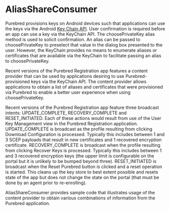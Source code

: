 # AliasShareConsumer

Purebred provisions keys on Android devices such that applications can use the keys via the Android [Key Chain API](https://developer.android.com/reference/android/security/KeyChain). User confirmation is required before an app can use a key via the KeyChain API. The choosePrivateKey alias method is used to solicit confirmation. An alias can be passed to choosePrivateKey to preselect that value in the dialog box presented to the user. However, the KeyChain provides no means to enumerate aliases or certificates that are available via the KeyChain to facilitate passing an alias to choosePrivateKey. 

Recent versions of the Purebred Registration app features a content provider that can be used by applications desiring to use Purebred-provisioned keys via the KeyChain API. The content provider allows applications to obtain a list of aliases and certificates that were provisioned via Purebred to enable a better user experience when using choosePrivateKey.

Recent versions of the Purebred Registration app feature three broadcast intents: UPDATE\_COMPLETE, RECOVERY\_COMPLETE and RESET\_INITIATED. Each of these actions would result from use of the User Key Management view in the Purebred Registration application. UPDATE\_COMPLETE is broadcast as the profile resulting from clicking Download Configuration is processed. Typically this includes between 1 and 3 SCEP payloads that result in new certificates and 1 recovered encryption certificate. RECOVERY\_COMPLETE is broadcast when the profile resulting from clicking Recover Keys is processed. Typically this includes between 1 and 3 recovered encryption keys (the upper limit is configurable on the portal but it is unlikely to be bumped beyond three). RESET\_INITIATED is broadcast when the Reset Purebred button is clicked and a reset operation is started. This cleans up the key store to best extent possible and resets state of the app but does not change the state on the portal (that must be done by an agent prior to re-enrolling). 

AliasShareConsumer provides sample code that illustrates usage of the content provider to obtain various combinations of information from the Purebred application. 

